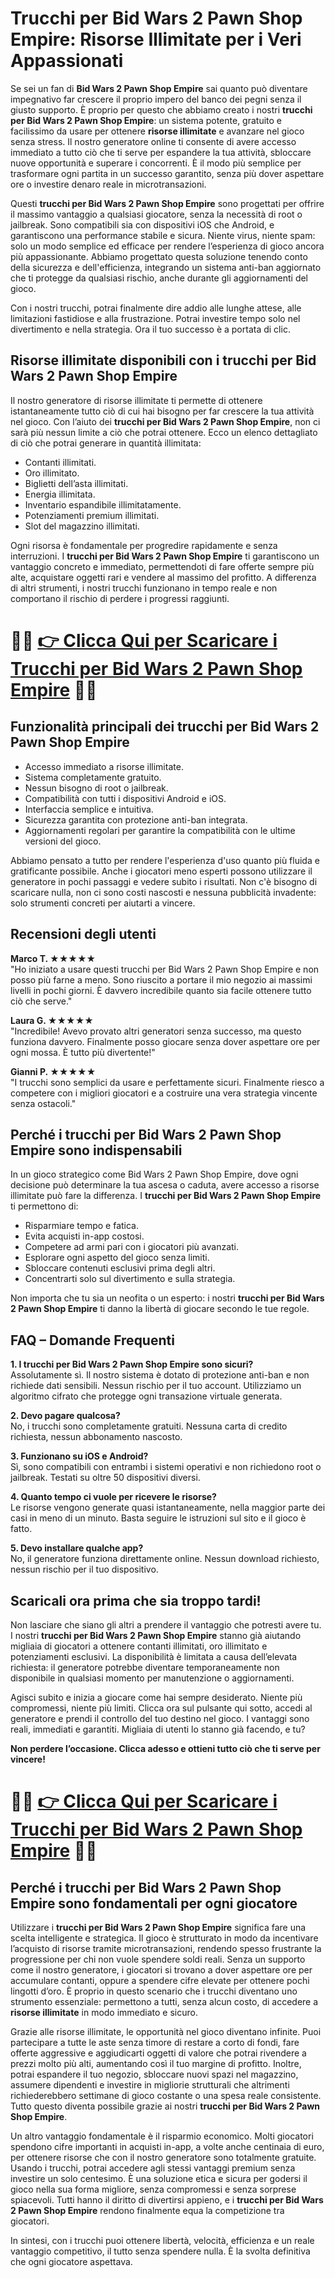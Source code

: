 <h1>Trucchi per Bid Wars 2 Pawn Shop Empire: Risorse Illimitate per i Veri Appassionati</h1>

<p>Se sei un fan di <strong>Bid Wars 2 Pawn Shop Empire</strong> sai quanto può diventare impegnativo far crescere il proprio impero del banco dei pegni senza il giusto supporto. È proprio per questo che abbiamo creato i nostri <strong>trucchi per Bid Wars 2 Pawn Shop Empire</strong>: un sistema potente, gratuito e facilissimo da usare per ottenere <strong>risorse illimitate</strong> e avanzare nel gioco senza stress. Il nostro generatore online ti consente di avere accesso immediato a tutto ciò che ti serve per espandere la tua attività, sbloccare nuove opportunità e superare i concorrenti. È il modo più semplice per trasformare ogni partita in un successo garantito, senza più dover aspettare ore o investire denaro reale in microtransazioni.</p>

<p>Questi <strong>trucchi per Bid Wars 2 Pawn Shop Empire</strong> sono progettati per offrire il massimo vantaggio a qualsiasi giocatore, senza la necessità di root o jailbreak. Sono compatibili sia con dispositivi iOS che Android, e garantiscono una performance stabile e sicura. Niente virus, niente spam: solo un modo semplice ed efficace per rendere l’esperienza di gioco ancora più appassionante. Abbiamo progettato questa soluzione tenendo conto della sicurezza e dell'efficienza, integrando un sistema anti-ban aggiornato che ti protegge da qualsiasi rischio, anche durante gli aggiornamenti del gioco.</p>

<p>Con i nostri trucchi, potrai finalmente dire addio alle lunghe attese, alle limitazioni fastidiose e alla frustrazione. Potrai investire tempo solo nel divertimento e nella strategia. Ora il tuo successo è a portata di clic.</p>

<h2>Risorse illimitate disponibili con i trucchi per Bid Wars 2 Pawn Shop Empire</h2>

<p>Il nostro generatore di risorse illimitate ti permette di ottenere istantaneamente tutto ciò di cui hai bisogno per far crescere la tua attività nel gioco. Con l’aiuto dei <strong>trucchi per Bid Wars 2 Pawn Shop Empire</strong>, non ci sarà più nessun limite a ciò che potrai ottenere. Ecco un elenco dettagliato di ciò che potrai generare in quantità illimitata:</p>

<ul>
  <li>Contanti illimitati.</li>
  <li>Oro illimitato.</li>
  <li>Biglietti dell’asta illimitati.</li>
  <li>Energia illimitata.</li>
  <li>Inventario espandibile illimitatamente.</li>
  <li>Potenziamenti premium illimitati.</li>
  <li>Slot del magazzino illimitati.</li>
</ul>

<p>Ogni risorsa è fondamentale per progredire rapidamente e senza interruzioni. I <strong>trucchi per Bid Wars 2 Pawn Shop Empire</strong> ti garantiscono un vantaggio concreto e immediato, permettendoti di fare offerte sempre più alte, acquistare oggetti rari e vendere al massimo del profitto. A differenza di altri strumenti, i nostri trucchi funzionano in tempo reale e non comportano il rischio di perdere i progressi raggiunti.</p>

# 🔴🔴 **[👉 Clicca Qui per Scaricare i Trucchi per Bid Wars 2 Pawn Shop Empire](https://tinyurl.com/TouchaArt)** 🔴🔴

<h2>Funzionalità principali dei trucchi per Bid Wars 2 Pawn Shop Empire</h2>

<ul>
  <li>Accesso immediato a risorse illimitate.</li>
  <li>Sistema completamente gratuito.</li>
  <li>Nessun bisogno di root o jailbreak.</li>
  <li>Compatibilità con tutti i dispositivi Android e iOS.</li>
  <li>Interfaccia semplice e intuitiva.</li>
  <li>Sicurezza garantita con protezione anti-ban integrata.</li>
  <li>Aggiornamenti regolari per garantire la compatibilità con le ultime versioni del gioco.</li>
</ul>

<p>Abbiamo pensato a tutto per rendere l'esperienza d'uso quanto più fluida e gratificante possibile. Anche i giocatori meno esperti possono utilizzare il generatore in pochi passaggi e vedere subito i risultati. Non c'è bisogno di scaricare nulla, non ci sono costi nascosti e nessuna pubblicità invadente: solo strumenti concreti per aiutarti a vincere.</p>

<h2>Recensioni degli utenti</h2>

<p><strong>Marco T. ★★★★★</strong><br>
"Ho iniziato a usare questi trucchi per Bid Wars 2 Pawn Shop Empire e non posso più farne a meno. Sono riuscito a portare il mio negozio ai massimi livelli in pochi giorni. È davvero incredibile quanto sia facile ottenere tutto ciò che serve."</p>

<p><strong>Laura G. ★★★★★</strong><br>
"Incredibile! Avevo provato altri generatori senza successo, ma questo funziona davvero. Finalmente posso giocare senza dover aspettare ore per ogni mossa. È tutto più divertente!"</p>

<p><strong>Gianni P. ★★★★★</strong><br>
"I trucchi sono semplici da usare e perfettamente sicuri. Finalmente riesco a competere con i migliori giocatori e a costruire una vera strategia vincente senza ostacoli."</p>

<h2>Perché i trucchi per Bid Wars 2 Pawn Shop Empire sono indispensabili</h2>

<p>In un gioco strategico come Bid Wars 2 Pawn Shop Empire, dove ogni decisione può determinare la tua ascesa o caduta, avere accesso a risorse illimitate può fare la differenza. I <strong>trucchi per Bid Wars 2 Pawn Shop Empire</strong> ti permettono di:</p>

<ul>
  <li>Risparmiare tempo e fatica.</li>
  <li>Evita acquisti in-app costosi.</li>
  <li>Competere ad armi pari con i giocatori più avanzati.</li>
  <li>Esplorare ogni aspetto del gioco senza limiti.</li>
  <li>Sbloccare contenuti esclusivi prima degli altri.</li>
  <li>Concentrarti solo sul divertimento e sulla strategia.</li>
</ul>

<p>Non importa che tu sia un neofita o un esperto: i nostri <strong>trucchi per Bid Wars 2 Pawn Shop Empire</strong> ti danno la libertà di giocare secondo le tue regole.</p>

<h2>FAQ – Domande Frequenti</h2>

<p><strong>1. I trucchi per Bid Wars 2 Pawn Shop Empire sono sicuri?</strong><br>
Assolutamente sì. Il nostro sistema è dotato di protezione anti-ban e non richiede dati sensibili. Nessun rischio per il tuo account. Utilizziamo un algoritmo cifrato che protegge ogni transazione virtuale generata.</p>

<p><strong>2. Devo pagare qualcosa?</strong><br>
No, i trucchi sono completamente gratuiti. Nessuna carta di credito richiesta, nessun abbonamento nascosto.</p>

<p><strong>3. Funzionano su iOS e Android?</strong><br>
Sì, sono compatibili con entrambi i sistemi operativi e non richiedono root o jailbreak. Testati su oltre 50 dispositivi diversi.</p>

<p><strong>4. Quanto tempo ci vuole per ricevere le risorse?</strong><br>
Le risorse vengono generate quasi istantaneamente, nella maggior parte dei casi in meno di un minuto. Basta seguire le istruzioni sul sito e il gioco è fatto.</p>

<p><strong>5. Devo installare qualche app?</strong><br>
No, il generatore funziona direttamente online. Nessun download richiesto, nessun rischio per il tuo dispositivo.</p>

<h2>Scaricali ora prima che sia troppo tardi!</h2>

<p>Non lasciare che siano gli altri a prendere il vantaggio che potresti avere tu. I nostri <strong>trucchi per Bid Wars 2 Pawn Shop Empire</strong> stanno già aiutando migliaia di giocatori a ottenere contanti illimitati, oro illimitato e potenziamenti esclusivi. La disponibilità è limitata a causa dell’elevata richiesta: il generatore potrebbe diventare temporaneamente non disponibile in qualsiasi momento per manutenzione o aggiornamenti.</p>

<p>Agisci subito e inizia a giocare come hai sempre desiderato. Niente più compromessi, niente più limiti. Clicca ora sul pulsante qui sotto, accedi al generatore e prendi il controllo del tuo destino nel gioco. I vantaggi sono reali, immediati e garantiti. Migliaia di utenti lo stanno già facendo, e tu?</p>

<p><strong>Non perdere l’occasione. Clicca adesso e ottieni tutto ciò che ti serve per vincere!</strong></p>

# 🔴🔴 **[👉 Clicca Qui per Scaricare i Trucchi per Bid Wars 2 Pawn Shop Empire](https://tinyurl.com/TouchaArt)** 🔴🔴

<h2>Perché i trucchi per Bid Wars 2 Pawn Shop Empire sono fondamentali per ogni giocatore</h2>

<p>Utilizzare i <strong>trucchi per Bid Wars 2 Pawn Shop Empire</strong> significa fare una scelta intelligente e strategica. Il gioco è strutturato in modo da incentivare l’acquisto di risorse tramite microtransazioni, rendendo spesso frustrante la progressione per chi non vuole spendere soldi reali. Senza un supporto come il nostro generatore, i giocatori si trovano a dover aspettare ore per accumulare contanti, oppure a spendere cifre elevate per ottenere pochi lingotti d’oro. È proprio in questo scenario che i trucchi diventano uno strumento essenziale: permettono a tutti, senza alcun costo, di accedere a <strong>risorse illimitate</strong> in modo immediato e sicuro.</p>

<p>Grazie alle risorse illimitate, le opportunità nel gioco diventano infinite. Puoi partecipare a tutte le aste senza timore di restare a corto di fondi, fare offerte aggressive e aggiudicarti oggetti di valore che potrai rivendere a prezzi molto più alti, aumentando così il tuo margine di profitto. Inoltre, potrai espandere il tuo negozio, sbloccare nuovi spazi nel magazzino, assumere dipendenti e investire in migliorie strutturali che altrimenti richiederebbero settimane di gioco costante o una spesa reale consistente. Tutto questo diventa possibile grazie ai nostri <strong>trucchi per Bid Wars 2 Pawn Shop Empire</strong>.</p>

<p>Un altro vantaggio fondamentale è il risparmio economico. Molti giocatori spendono cifre importanti in acquisti in-app, a volte anche centinaia di euro, per ottenere risorse che con il nostro generatore sono totalmente gratuite. Usando i trucchi, potrai accedere agli stessi vantaggi premium senza investire un solo centesimo. È una soluzione etica e sicura per godersi il gioco nella sua forma migliore, senza compromessi e senza sorprese spiacevoli. Tutti hanno il diritto di divertirsi appieno, e i <strong>trucchi per Bid Wars 2 Pawn Shop Empire</strong> rendono finalmente equa la competizione tra giocatori.</p>

<p>In sintesi, con i trucchi puoi ottenere libertà, velocità, efficienza e un reale vantaggio competitivo, il tutto senza spendere nulla. È la svolta definitiva che ogni giocatore aspettava.</p>
